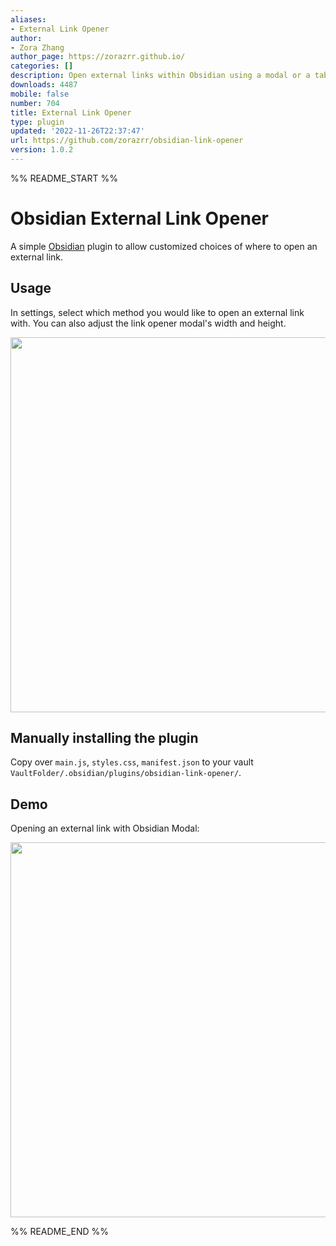 ```yaml
---
aliases:
- External Link Opener
author:
- Zora Zhang
author_page: https://zorazrr.github.io/
categories: []
description: Open external links within Obsidian using a modal or a tab.
downloads: 4487
mobile: false
number: 704
title: External Link Opener
type: plugin
updated: '2022-11-26T22:37:47'
url: https://github.com/zorazrr/obsidian-link-opener
version: 1.0.2
---
```


%% README_START %%

# Obsidian External Link Opener

A simple [Obsidian](https://obsidian.md/) plugin to allow customized choices of where to open an external link.

## Usage

In settings, select which method you would like to open an external link with.
You can also adjust the link opener modal's width and height.

<p align="center"><img src = "https://raw.githubusercontent.com/zorazrr/obsidian-link-opener/HEAD/assets/exampleSettings.png" style="width: 600px;"></p>

## Manually installing the plugin

Copy over `main.js`, `styles.css`, `manifest.json` to your vault `VaultFolder/.obsidian/plugins/obsidian-link-opener/`.

## Demo

Opening an external link with Obsidian Modal:

<p align="center"><img src = "https://raw.githubusercontent.com/zorazrr/obsidian-link-opener/HEAD/assets/exampleModal.png" style="width: 600px;"></p>


%% README_END %%